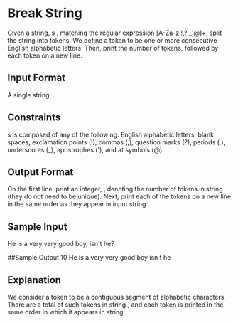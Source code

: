 # Break String

Given a string, s , matching the regular expression [A-Za-z !,?._'@]+, split the string into tokens. We define a token to be one or more consecutive English alphabetic letters. Then, print the number of tokens, followed by each token on a new line.

## Input Format

A single string, .

## Constraints
s is composed of any of the following: English alphabetic letters, blank spaces, exclamation points (!), commas (,), question marks (?), periods (.), underscores (_), apostrophes ('), and at symbols (@).

## Output Format
On the first line, print an integer, , denoting the number of tokens in string  (they do not need to be unique). Next, print each of the  tokens on a new line in the same order as they appear in input string .

## Sample Input
He is a very very good boy, isn't he?

##Sample Output
10
He
is
a
very
very
good
boy
isn
t
he

## Explanation
We consider a token to be a contiguous segment of alphabetic characters. There are a total of  such tokens in string , and each token is printed in the same order in which it appears in string .
